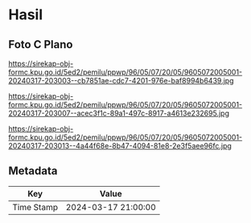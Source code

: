 # Hasil

## Foto C Plano

https://sirekap-obj-formc.kpu.go.id/5ed2/pemilu/ppwp/96/05/07/20/05/9605072005001-20240317-203003--cb7851ae-cdc7-4201-976e-baf8994b6439.jpg

https://sirekap-obj-formc.kpu.go.id/5ed2/pemilu/ppwp/96/05/07/20/05/9605072005001-20240317-203007--acec3f1c-89a1-497c-8917-a4613e232695.jpg

https://sirekap-obj-formc.kpu.go.id/5ed2/pemilu/ppwp/96/05/07/20/05/9605072005001-20240317-203013--4a44f68e-8b47-4094-81e8-2e3f5aee96fc.jpg


## Metadata

| Key        | Value               |
| ---------- | ------------------- |
| Time Stamp | 2024-03-17 21:00:00 |



